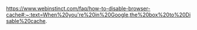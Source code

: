 https://www.webinstinct.com/faq/how-to-disable-browser-cache#:~:text=When%20you're%20in%20Google,the%20box%20to%20Disable%20cache.